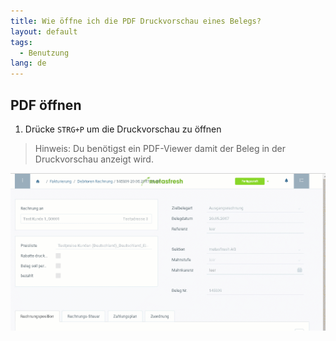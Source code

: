 ```yaml
---
title: Wie öffne ich die PDF Druckvorschau eines Belegs?
layout: default
tags:
  - Benutzung
lang: de
---
```


## PDF öffnen
1. Drücke `STRG+P` um die Druckvorschau zu öffnen

 > Hinweis: Du benötigst ein PDF-Viewer damit der Beleg in der Druckvorschau anzeigt wird.

 ![](assets/druckvorschau.gif)
